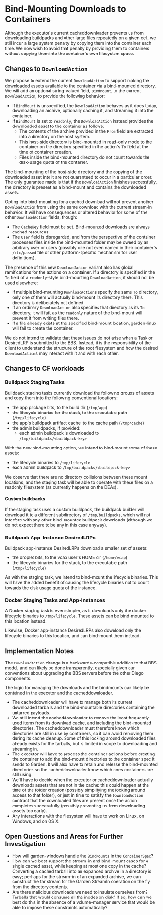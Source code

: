 # Bind-Mounting Downloads to Containers

Although the executor's current cacheddownloader prevents us from downloading buildpacks and other large files repeatedly on a given cell, we still incur a large system penalty by copying them into the container each time. We now wish to avoid that penalty by providing them to containers without copying them into the container's own filesystem space. 


## Changes to `DownloadAction`

We propose to extend the current `DownloadAction` to support making the downloaded assets available to the container via a bind-mounted directory. We will add an optional string-valued field, `BindMount`, to the current `DownloadAction`, to provide the following behavior:

- If `BindMount` is unspecified, the `DownloadAction` behaves as it does today, downloading an archive, optionally caching it, and streaming it into the container.
- If `BindMount` is set to `readonly`, the `DownloadAction` instead provides the downloaded asset to the container as follows:
	- The contents of the archive provided in the `From` field are extracted into a directory on the host system.
	- This host-side directory is bind-mounted in read-only mode to the container on the directory specified in the action's `To` field at the time of container creation.
	- Files inside the bind-mounted directory do not count towards the disk-usage quota of the container.

The bind-mounting of the host-side directory and the copying of the downloaded asset into it are not guaranteed to occur in a particular order. The only guarantee made is that if the `DownloadAction` finishes successfully, the directory is present as a bind-mount and contains the downloaded assets.

Opting into bind-mounting for a cached download will not prevent another `DownloadAction` from using the same download with the current stream-in behavior. It will have consequences or altered behavior for some of the other `DownloadAction` fields, though:

- The `CacheKey` field must be set. Bind-mounted downloads are always cached resources.
- The `User` field is disregarded, and from the perspective of the container processes files inside the bind-mounted folder may be owned by an arbitrary user or users (possibly one not even named in their container's `/etc/passwd` file or other platform-specific mechanism for user definitions).

The presence of this new `DownloadAction` variant also has global ramifications for the actions on a container. If a directory is specified in the `To` field of a `readonly`-style bind-mounting `DownloadAction`, it should not be used elsewhere:

- If multiple bind-mounting `DownloadAction`s specify the same `To` directory, only one of them will actually bind-mount its directory there. This directory is deliberately not defined
- If an ordinary `DownloadAction` also specifies that directory as its `To` directory, it will fail, as the `readonly` nature of the bind-mount will prevent it from writing files there.
- If a file already exists at the specified bind-mount location, garden-linux will fail to create the container.

We do not intend to validate that these issues do not arise when a Task or DesiredLRP is submitted to the BBS. Instead, it is the responsibility of the client to understand the structure of the root filesystem and how the desired `DownloadAction`s may interact with it and with each other.



## Changes to CF workloads

### Buildpack Staging Tasks

Buildpack staging tasks currently download the following groups of assets and copy them into the following conventional locations:

- the app package bits, to the build dir (`/tmp/app`)
- the lifecycle binaries for the stack, to the executable path (`/tmp/lifecycle`)
- the app's buildpack artifact cache, to the cache path (`/tmp/cache`)
- the admin buildpacks, if provided:
	- each admin buildpack is downloaded to `/tmp/buildpacks/<buildpack-key>`

With the new bind-mounting option, we intend to bind-mount some of these assets:

- the lifecycle binaries to `/tmp/lifecycle`
- each admin buildpack to `/tmp/buildpacks/<buildpack-key>`

We observe that there are no directory collisions between these mount locations, and the staging task will be able to operate with these files on a readonly filesystem (as currently happens on the DEAs).


#### Custom buildpacks

If the staging task uses a custom buildpack, the buildpack builder will download it to a different subdirectory of `/tmp/buildpacks`, which will not interfere with any other bind-mounted buildpack downloads (although we do not expect there to be any in this case anyway).


### Buildpack App-Instance DesiredLRPs

Buildpack app-instance DesiredLRPs download a smaller set of assets:

- the droplet bits, to the vcap user's HOME dir (`/home/vcap`)
- the lifecycle binaries for the stack, to the executable path (`/tmp/lifecycle`)

As with the staging task, we intend to bind-mount the lifecycle binaries. This will have the added benefit of causing the lifecycle binaries not to count towards the disk usage quota of the instance.


### Docker Staging Tasks and App-Instances

A Docker staging task is even simpler, as it downloads only the docker lifecycle binaries to `/tmp/lifecycle`. These assets can be bind-mounted to this location instead.

Likewise, Docker app-instance DesiredLRPs also download only the lifecycle binaries to this location, and can bind-mount them instead.


## Implementation Notes

The `DownloadAction` change is a backwards-compatible addition to that BBS model, and can likely be done transparently, especially given our conventions about upgrading the BBS servers before the other Diego components.

The logic for managing the downloads and the bindmounts can likely be contained in the executor and the cacheddownloader.

- The cacheddownloader will have to manage both its current downloaded tarballs and the bind-mountable directories containing the untarred payloads.
- We still intend the cacheddownloader to remove the least frequently used items from its download cache, and including the bind-mounted directories. The cacheddownloader must therefore know which directories are still in use by containers, so it can avoid removing them during its cache cleanup. Some of this locking around downloaded files already exists for the tarballs, but is limited in scope to downloading and streaming in.
- The executor will have to process the container actions before creating the container to add the bind-mount directories to the container spec it sends to Garden. It will also have to retain and release the bind-mounted directories so the cacheddownloader know which ones containers are still using.
- We'll have to decide when the executor or cacheddownloader actually downloads assets that are not in the cache: this could happen at the time of the folder creation (possibly simplifying the locking around access to that folder), or just in time to satisfy the `DownloadAction` contract that the downloaded files are present once the action completes successfully (possibly preventing us from downloading assets too early).
- Any interactions with the filesystem will have to work on Linux, on Windows, and on OS X.


## Open Questions and Areas for Further Investigation

- How will garden-windows handle the `BindMounts` in the `ContainerSpec`?
- How can we best support the stream-in and bind-mount cases for a single cached asset, while keeping at most one copy in the cache? Converting a cached tarball into an expanded archive in a directory is easy; perhaps for the stream-in of an expanded archive, we can construct the tar stream for the Garden StreamIn operation on the fly from the directory contents.
- Are there malicious downloads we need to insulate ourselves from? Tarballs that would consume all the inodes on disk? If so, how can we best do this in the absence of a volume-manager service that would be able to impose these constraints automatically?

